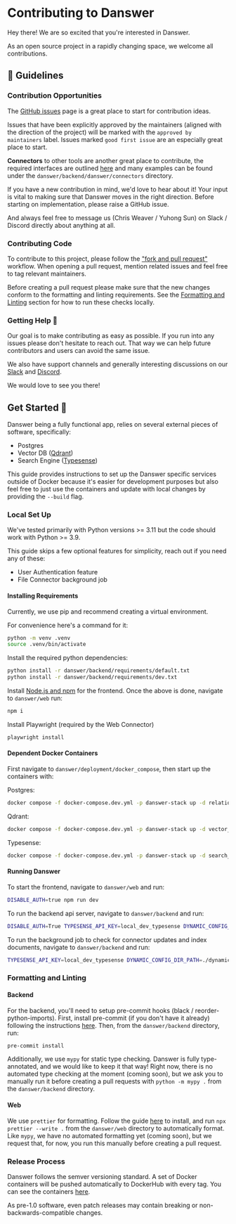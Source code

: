 # Contributing to Danswer
Hey there! We are so excited that you're interested in Danswer.

As an open source project in a rapidly changing space, we welcome all contributions.


## 💃 Guidelines
### Contribution Opportunities
The [GitHub issues](https://github.com/danswer-ai/danswer/issues) page is a great place to start for contribution ideas.

Issues that have been explicitly approved by the maintainers (aligned with the direction of the project)
will be marked with the `approved by maintainers` label.
Issues marked `good first issue` are an especially great place to start.

**Connectors** to other tools are another great place to contribute, the required interfaces are outlined
[here](https://github.com/danswer-ai/danswer/blob/main/backend/danswer/connectors/interfaces.py)
and many examples can be found under the `danswer/backend/danswer/connectors` directory.

If you have a new contribution in mind, we'd love to hear about it!
Your input is vital to making sure that Danswer moves in the right direction.
Before starting on implementation, please raise a GitHub issue.

And always feel free to message us (Chris Weaver / Yuhong Sun) on Slack / Discord directly about anything at all. 


### Contributing Code
To contribute to this project, please follow the
["fork and pull request"](https://docs.github.com/en/get-started/quickstart/contributing-to-projects) workflow.
When opening a pull request, mention related issues and feel free to tag relevant maintainers.

Before creating a pull request please make sure that the new changes conform to the formatting and linting requirements.
See the [Formatting and Linting](#-formatting-and-linting) section for how to run these checks locally.


### Getting Help 🙋
Our goal is to make contributing as easy as possible. If you run into any issues please don't hesitate to reach out.
That way we can help future contributors and users can avoid the same issue.

We also have support channels and generally interesting discussions on our
[Slack](https://join.slack.com/t/danswer/shared_invite/zt-1u3h3ke3b-VGh1idW19R8oiNRiKBYv2w)
and 
[Discord](https://discord.gg/TDJ59cGV2X).

We would love to see you there!


## Get Started 🚀
Danswer being a fully functional app, relies on several external pieces of software, specifically:
- Postgres
- Vector DB ([Qdrant](https://github.com/qdrant/qdrant))
- Search Engine ([Typesense](https://github.com/typesense/typesense))

This guide provides instructions to set up the Danswer specific services outside of Docker because it's easier for
development purposes but also feel free to just use the containers and update with local changes by providing the
`--build` flag.


### Local Set Up
We've tested primarily with Python versions >= 3.11 but the code should work with Python >= 3.9.

This guide skips a few optional features for simplicity, reach out if you need any of these:
- User Authentication feature
- File Connector background job


#### Installing Requirements
Currently, we use pip and recommend creating a virtual environment.

For convenience here's a command for it:
```bash
python -m venv .venv
source .venv/bin/activate
```

Install the required python dependencies:
```bash
python install -r danswer/backend/requirements/default.txt
python install -r danswer/backend/requirements/dev.txt
```

Install [Node.js and npm](https://docs.npmjs.com/downloading-and-installing-node-js-and-npm) for the frontend.
Once the above is done, navigate to `danswer/web` run:
```bash
npm i
```

Install Playwright (required by the Web Connector)
```bash
playwright install
```


#### Dependent Docker Containers
First navigate to `danswer/deployment/docker_compose`, then start up the containers with:

Postgres:
```bash
docker compose -f docker-compose.dev.yml -p danswer-stack up -d relational_db
```

Qdrant:
```bash
docker compose -f docker-compose.dev.yml -p danswer-stack up -d vector_db
```

Typesense:
```bash
docker compose -f docker-compose.dev.yml -p danswer-stack up -d search_engine
```


#### Running Danswer
To start the frontend, navigate to `danswer/web` and run:
```bash
DISABLE_AUTH=true npm run dev
```

To run the backend api server, navigate to `danswer/backend` and run:
```bash
DISABLE_AUTH=True TYPESENSE_API_KEY=local_dev_typesense DYNAMIC_CONFIG_DIR_PATH=./dynamic_config_storage uvicorn danswer.main:app --reload --port 8080
```

To run the background job to check for connector updates and index documents, navigate to `danswer/backend` and run:
```bash
TYPESENSE_API_KEY=local_dev_typesense DYNAMIC_CONFIG_DIR_PATH=./dynamic_config_storage python danswer/main.py
```


### Formatting and Linting
#### Backend
For the backend, you'll need to setup pre-commit hooks (black / reorder-python-imports).
First, install pre-commit (if you don't have it already) following the instructions
[here](https://pre-commit.com/#installation).
Then, from the `danswer/backend` directory, run:
```bash
pre-commit install
```

Additionally, we use `mypy` for static type checking.
Danswer is fully type-annotated, and we would like to keep it that way! 
Right now, there is no automated type checking at the moment (coming soon), but we ask you to manually run it before
creating a pull requests with `python -m mypy .` from the `danswer/backend` directory.


#### Web
We use `prettier` for formatting. Follow the guide [here](https://prettier.io/docs/en/install.html) to install, and run 
`npx prettier --write .` from the `danswer/web` directory to automatically format.
Like `mypy`, we have no automated formatting yet (coming soon), but we request that, for now,
you run this manually before creating a pull request.


### Release Process
Danswer follows the semver versioning standard.
A set of Docker containers will be pushed automatically to DockerHub with every tag.
You can see the containers [here](https://hub.docker.com/search?q=danswer%2F).

As pre-1.0 software, even patch releases may contain breaking or non-backwards-compatible changes.
